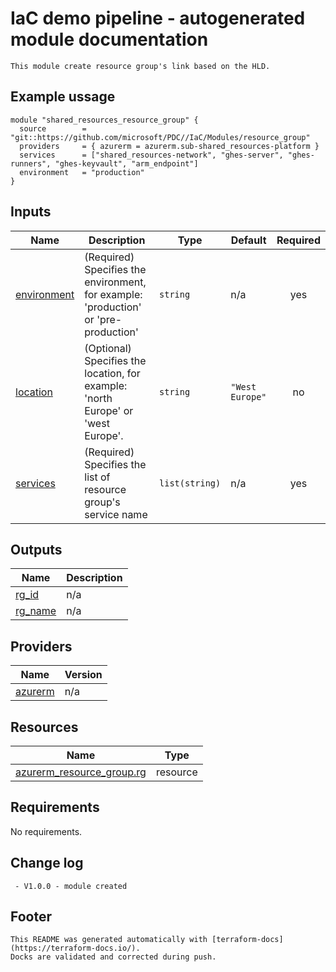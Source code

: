 <!-- BEGIN_TF_DOCS -->
# IaC demo pipeline - autogenerated module documentation
```hcl
This module create resource group's link based on the HLD.
```
## Example ussage
```hcl
module "shared_resources_resource_group" {
  source        = "git::https://github.com/microsoft/PDC//IaC/Modules/resource_group"
  providers     = { azurerm = azurerm.sub-shared_resources-platform }
  services      = ["shared_resources-network", "ghes-server", "ghes-runners", "ghes-keyvault", "arm_endpoint"]
  environment   = "production"
}
```
## Inputs

| Name | Description | Type | Default | Required |
|------|-------------|------|---------|:--------:|
| <a name="input_environment"></a> [environment](#input\_environment) | (Required) Specifies the environment, for example: 'production' or 'pre-production' | `string` | n/a | yes |
| <a name="input_location"></a> [location](#input\_location) | (Optional) Specifies the location, for example: 'north Europe' or 'west Europe'. | `string` | `"West Europe"` | no |
| <a name="input_services"></a> [services](#input\_services) | (Required) Specifies the list of resource group's service name | `list(string)` | n/a | yes |

## Outputs

| Name | Description |
|------|-------------|
| <a name="output_rg_id"></a> [rg\_id](#output\_rg\_id) | n/a |
| <a name="output_rg_name"></a> [rg\_name](#output\_rg\_name) | n/a |

## Providers

| Name | Version |
|------|---------|
| <a name="provider_azurerm"></a> [azurerm](#provider\_azurerm) | n/a |

## Resources

| Name | Type |
|------|------|
| [azurerm_resource_group.rg](https://registry.terraform.io/providers/hashicorp/azurerm/latest/docs/resources/resource_group) | resource |

## Requirements

No requirements.

## Change log
```hcl
 - V1.0.0 - module created
```
## Footer
```hcl
This README was generated automatically with [terraform-docs](https://terraform-docs.io/).
Docks are validated and corrected during push.
```
<!-- END_TF_DOCS -->